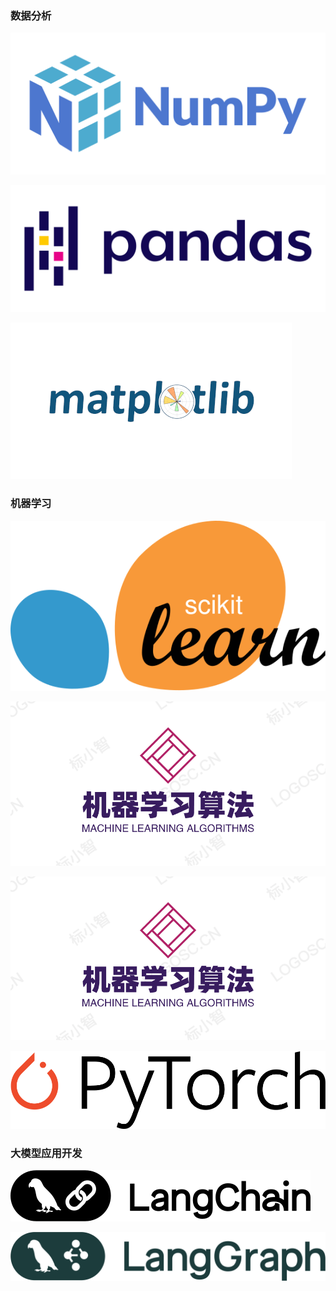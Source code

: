 ### 数据分析


[![Numpy](imgs/NumPy.svg)](https://torture.blog.csdn.net/article/details/127776372?fromshare=blogdetail&sharetype=blogdetail&sharerId=127776372&sharerefer=PC&sharesource=weixin_41370128&sharefrom=from_link)


[![Pandas](imgs/Pandas_logo.svg)](https://blog.csdn.net/qq_41854911/article/details/122696986?fromshare=blogdetail&sharetype=blogdetail&sharerId=122696986&sharerefer=PC&sharesource=weixin_41370128&sharefrom=from_link)


[![Matplotlib](imgs/Matplotlib.png)](https://blog.csdn.net/enlybbq/article/details/149613614?fromshare=blogdetail&sharetype=blogdetail&sharerId=149613614&sharerefer=PC&sharesource=weixin_41370128&sharefrom=from_link)


### 机器学习

[![SKlearn](imgs/Scikit_learn_logo_small.svg)](https://blog.csdn.net/Young_Pro/article/details/140438969?fromshare=blogdetail&sharetype=blogdetail&sharerId=140438969&sharerefer=PC&sharesource=weixin_41370128&sharefrom=from_link)

[![sklearn算法](imgs/ml.png)](https://blog.csdn.net/qq_39763246/article/details/119615696?fromshare=blogdetail&sharetype=blogdetail&sharerId=119615696&sharerefer=PC&sharesource=weixin_41370128&sharefrom=from_link)

[![机器学习详解](imgs/ml.png)](https://blog.csdn.net/weixin_56368033/category_11795896.html)



[![Pytorch](imgs/PyTorch_logo.svg)](https://blog.csdn.net/feichangyanse/article/details/129044859?fromshare=blogdetail&sharetype=blogdetail&sharerId=129044859&sharerefer=PC&sharesource=weixin_41370128&sharefrom=from_link)


### 大模型应用开发

[![LangChain](imgs/LangChain_Logo.svg)](https://blog.csdn.net/jeffray1991/category_12591752.html)


[![LangGraph](imgs/langgraph.svg)](https://apframework.com/blog/essay/2025-06-08-LangGraph-Tutorials)